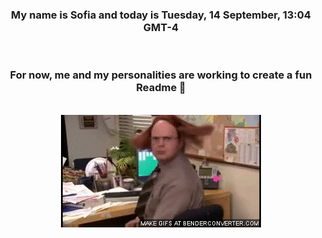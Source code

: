 


<div align="center">
<h3 >My name is Sofia and today is Tuesday, 14 September, 13:04 GMT-4</h3><br>
<h3 >For now, me and my personalities are working to create a fun Readme 👋
</h3><br>
<img src='img/dwight.gif' alt='working...'/>
</div>

